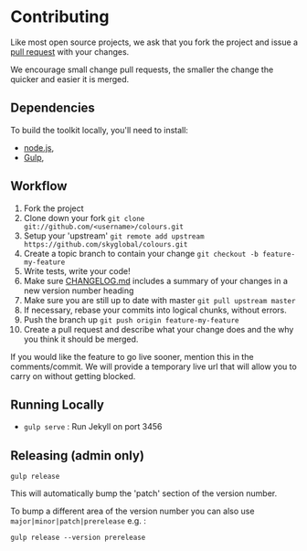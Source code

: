 # Contributing

Like most open source projects, we ask that you fork the project and issue a [pull request](#pull-requests) with your changes.

We encourage small change pull requests, the smaller the change the quicker and easier it is merged.

## Dependencies

To build the toolkit locally, you'll need to install:
 * [node.js](http://nodejs.org),
 * [Gulp](http://gulpjs.com),


## Workflow

1. Fork the project
2. Clone down your fork
`git clone git://github.com/<username>/colours.git`
3. Setup your 'upstream'
`git remote add upstream https://github.com/skyglobal/colours.git`
4. Create a topic branch to contain your change
`git checkout -b feature-my-feature`
5. Write tests, write your code!
6. Make sure [CHANGELOG.md](./CHANGELOG.md) includes a summary of your changes in a new version number heading
5. Make sure you are still up to date with master
`git pull upstream master`
6. If necessary, rebase your commits into logical chunks, without errors.
7. Push the branch up 
`git push origin feature-my-feature`
8. Create a pull request and describe what your change does and the why you think it should be merged.

If you would like the feature to go live sooner, mention this in the comments/commit. We will provide a temporary live url that will allow you to carry on without getting blocked.

## Running Locally
 * `gulp serve` :  Run Jekyll on port 3456
 
## Releasing (admin only)

`gulp release`

This will automatically bump the 'patch' section of the version number.  

To bump a different area of the version number you can also use `major|minor|patch|prerelease` e.g. :

`gulp release --version prerelease`
